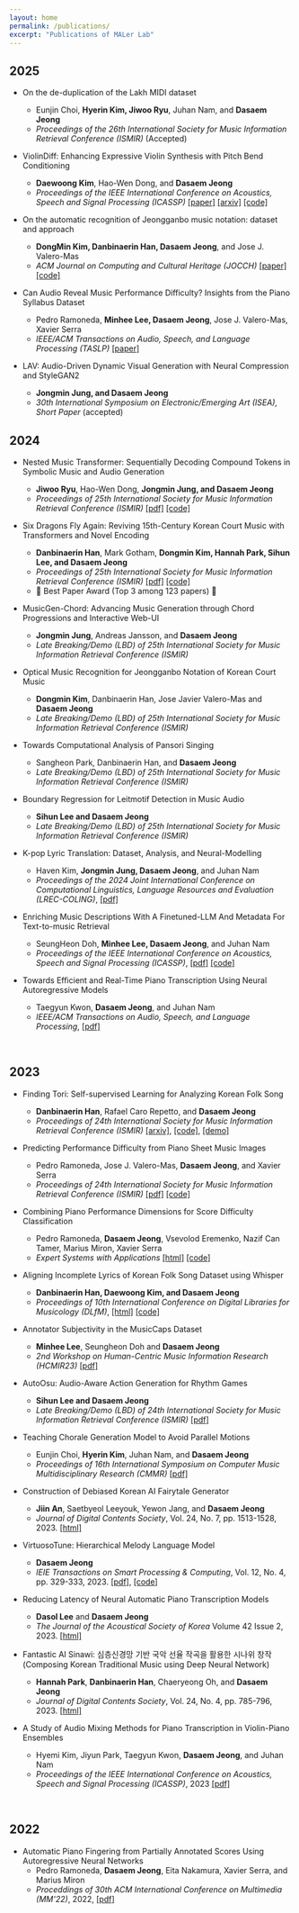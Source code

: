 ```yaml
---
layout: home
permalink: /publications/
excerpt: "Publications of MALer Lab"
---
```


<!-- {% bibliography %} -->

## 2025
* On the de-duplication of the Lakh MIDI dataset
	+ Eunjin Choi, **Hyerin Kim, Jiwoo Ryu**, Juhan Nam, and **Dasaem Jeong**
	+ *Proceedings of the 26th International Society for Music Information Retrieval Conference (ISMIR)* (Accepted) 


* ViolinDiff: Enhancing Expressive Violin Synthesis with Pitch Bend Conditioning
	+ **Daewoong Kim**, Hao-Wen Dong, and **Dasaem Jeong**
	+ *Proceedings of the IEEE International Conference on Acoustics, Speech and Signal Processing (ICASSP)* [[paper]](https://ieeexplore.ieee.org/document/10890613) [[arxiv]](https://arxiv.org/abs/2409.12477) [[code]](https://github.com/daewoung/ViolinDiff)

* On the automatic recognition of Jeongganbo music notation: dataset and approach
	+ **DongMin Kim, Danbinaerin Han, Dasaem Jeong**, and Jose J. Valero-Mas
	+ *ACM Journal on Computing and Cultural Heritage (JOCCH)* [[paper]](https://dl.acm.org/doi/10.1145/3715159) [[code]](https://github.com/MALerLab/jeongganbo-omr)

* Can Audio Reveal Music Performance Difficulty? Insights from the Piano Syllabus Dataset
	+ Pedro Ramoneda, **Minhee Lee, Dasaem Jeong**, Jose J. Valero-Mas, Xavier Serra
	+ *IEEE/ACM Transactions on Audio, Speech, and Language Processing (TASLP)* [[paper]](https://ieeexplore.ieee.org/document/10878288)

* LAV: Audio-Driven Dynamic Visual Generation with Neural Compression and StyleGAN2
	+ **Jongmin Jung, and Dasaem Jeong**
	+ *30th International Symposium on Electronic/Emerging Art (ISEA), Short Paper* (accepted)

## 2024

* Nested Music Transformer: Sequentially Decoding Compound Tokens in Symbolic Music and Audio Generation
	+ **Jiwoo Ryu**, Hao-Wen Dong, **Jongmin Jung, and Dasaem Jeong**
	+ *Proceedings of 25th International Society for Music Information Retrieval Conference (ISMIR)* [[pdf]](https://arxiv.org/abs/2408.01180) [[code]](https://github.com/JudeJiwoo/nmt)

* Six Dragons Fly Again: Reviving 15th-Century Korean Court Music with Transformers and Novel Encoding
	+ **Danbinaerin Han**, Mark Gotham, **Dongmin Kim, Hannah Park, Sihun Lee, and Dasaem Jeong**
	+ *Proceedings of 25th International Society for Music Information Retrieval Conference (ISMIR)* [[pdf]](https://arxiv.org/abs/2408.01096) [[code]](https://github.com/MALerLab/SejongMusic)
	+ 🎉 Best Paper Award (Top 3 among 123 papers) 🎉
 
* MusicGen-Chord: Advancing Music Generation through Chord Progressions and Interactive Web-UI
	+ **Jongmin Jung**, Andreas Jansson, and **Dasaem Jeong**
	+ *Late Breaking/Demo (LBD) of 25th International Society for Music Information Retrieval Conference (ISMIR)*

* Optical Music Recognition for Jeongganbo Notation of Korean Court Music
	+ **Dongmin Kim**, Danbinaerin Han, Jose Javier Valero-Mas and **Dasaem Jeong**
	+ *Late Breaking/Demo (LBD) of 25th International Society for Music Information Retrieval Conference (ISMIR)*

* Towards Computational Analysis of Pansori Singing
	+ Sangheon Park, Danbinaerin Han, and **Dasaem Jeong**
	+ *Late Breaking/Demo (LBD) of 25th International Society for Music Information Retrieval Conference (ISMIR)*

* Boundary Regression for Leitmotif Detection in Music Audio
	+ **Sihun Lee and Dasaem Jeong**
	+ *Late Breaking/Demo (LBD) of 25th International Society for Music Information Retrieval Conference (ISMIR)*

* K-pop Lyric Translation: Dataset, Analysis, and Neural-Modelling
	+ Haven Kim, **Jongmin Jung, Dasaem Jeong**, and Juhan Nam
	+ *Proceedings of the 2024 Joint International Conference on Computational Linguistics, Language Resources and Evaluation (LREC-COLING)*, [[pdf]](https://aclanthology.org/2024.lrec-main.872v2.pdf)

* Enriching Music Descriptions With A Finetuned-LLM And Metadata For Text-to-music Retrieval
	+ SeungHeon Doh, **Minhee Lee, Dasaem Jeong**, and Juhan Nam
	+  *Proceedings of the IEEE International Conference on Acoustics, Speech and Signal Processing (ICASSP)*, [[pdf]](https://ieeexplore.ieee.org/document/10446380) [[code]](https://github.com/seungheondoh/music-text-representation-pp)

* Towards Efficient and Real-Time Piano Transcription Using Neural Autoregressive Models
	+ Taegyun Kwon, **Dasaem Jeong**, and Juhan Nam
	+  *IEEE/ACM Transactions on Audio, Speech, and Language Processing*, [[pdf]](https://ieeexplore.ieee.org/document/10769033)


<br/>

## 2023
* Finding Tori: Self-supervised Learning for Analyzing Korean Folk Song
	+ **Danbinaerin Han**, Rafael Caro Repetto, and **Dasaem Jeong**
	+ *Proceedings of 24th International Society for Music Information Retrieval Conference (ISMIR)* [[arxiv]](https://arxiv.org/abs/2308.02249), [[code]](https://github.com/danbinaerinHan/finding-tori), [[demo]](https://danbinaerinhan.github.io/korean-folksong-visualization/)

* Predicting Performance Difficulty from Piano Sheet Music Images
	+ Pedro Ramoneda, Jose J. Valero-Mas, **Dasaem Jeong**, and Xavier Serra
	+ *Proceedings of 24th International Society for Music Information Retrieval Conference (ISMIR)* [[pdf]](https://repositori.upf.edu/bitstream/handle/10230/58122/Ramoneda_ism_pred.pdf) [[code]](https://github.com/PRamoneda/PDF-difficulty)

* Combining Piano Performance Dimensions for Score Difficulty Classification
	+ Pedro Ramoneda, **Dasaem Jeong**, Vsevolod Eremenko, Nazif Can Tamer, Marius Miron, Xavier Serra
	+ *Expert Systems with Applications* [[html]](https://doi.org/10.1016/j.eswa.2023.121776) [[code]](https://github.com/PRamoneda/difficulty-prediction-CIPI)

* Aligning Incomplete Lyrics of Korean Folk Song Dataset using Whisper
	+ **Danbinaerin Han, Daewoong Kim, and Dasaem Jeong**
	+ *Proceedings of 10th International Conference on Digital Libraries for Musicology (DLfM)*, [[html]](https://dl.acm.org/doi/10.1145/3625135.3625154) [[code]](https://github.com/MalerLab/RefWhisper)

* Annotator Subjectivity in the MusicCaps Dataset
	+ **Minhee Lee**, Seungheon Doh and **Dasaem Jeong**
	+ *2nd Workshop on Human-Centric Music Information Research (HCMIR23)* [[pdf]](https://ceur-ws.org/Vol-3528/paper6.pdf)

* AutoOsu: Audio-Aware Action Generation for Rhythm Games
	+ **Sihun Lee and Dasaem Jeong**
	+ *Late Breaking/Demo (LBD) of 24th International Society for Music Information Retrieval Conference (ISMIR)* [[pdf]](https://drive.google.com/file/d/1zdgVPPRPBEueRfVDUl5yBUWrh_eWAJ3O)

* Teaching Chorale Generation Model to Avoid Parallel Motions
	+ Eunjin Choi, **Hyerin Kim**, Juhan Nam, and **Dasaem Jeong**
	+ *Proceedings of 16th International Symposium on Computer Music Multidisciplinary Research (CMMR)* [[pdf]](https://zenodo.org/records/10112462)

* Construction of Debiased Korean AI Fairytale Generator
	+ **Jiin An**, Saetbyeol Leeyouk, Yewon Jang, and **Dasaem Jeong**
	+ *Journal of Digital Contents Society*, Vol. 24, No. 7, pp. 1513-1528, 2023. [[html]](https://doi.org/10.9728/dcs.2023.24.7.1513)

* VirtuosoTune: Hierarchical Melody Language Model
	+ **Dasaem Jeong**
	+ *IEIE Transactions on Smart Processing & Computing*, Vol. 12, No. 4, pp. 329-333, 2023. [[pdf]](http://ieiespc.org/AURIC_OPEN_temp/RDOC/ieie03/ieietspc_202308_006.pdf), [[code]](https://github.com/jdasam/VirtuosoTune)

* Reducing Latency of Neural Automatic Piano Transcription Models
	+ **Dasol Lee** and **Dasaem Jeong**
	+ *The Journal of the Acoustical Society of Korea* Volume 42 Issue 2, 2023. [[html]](https://www.jask.or.kr/articles/xml/XgKP/)

* Fantastic AI Sinawi: 심층신경망 기반 국악 선율 작곡을 활용한 시나위 창작 (Composing Korean Traditional Music using Deep Neural Network)
	+ **Hannah Park**, **Danbinaerin Han**, Chaeryeong Oh, and **Dasaem Jeong**
	+ *Journal of Digital Contents Society*,  Vol. 24, No. 4, pp. 785-796, 2023. [[html]](https://doi.org/10.9728/dcs.2023.24.4.785)

* A Study of Audio Mixing Methods for Piano Transcription in Violin-Piano Ensembles
	+ Hyemi Kim, Jiyun Park, Taegyun Kwon, **Dasaem Jeong**, and Juhan Nam
	+ *Proceedings of the IEEE International Conference on Acoustics, Speech and Signal Processing (ICASSP)*, 2023 [[pdf]](https://ieeexplore.ieee.org/document/10095061)

<br/>

## 2022
* Automatic Piano Fingering from Partially Annotated Scores Using Autoregressive Neural Networks
	+ Pedro Ramoneda, **Dasaem Jeong**, Eita Nakamura, Xavier Serra, and Marius Miron
	+ *Proceddings of 30th ACM International Conference on Multimedia (MM'22)*, 2022, [[pdf]](https://repositori.upf.edu/handle/10230/54308)
